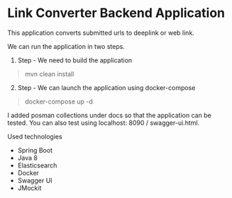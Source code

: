 # Link Converter Backend Application

This application converts submitted urls to deeplink or web link.

We can run the application in two steps.

 1. Step - We need to build the application
 > mvn clean install

 2. Step - We can launch the application using docker-compose
 > docker-compose up -d

I added posman collections under docs so that the application can be tested. 
You can also test using localhost: 8090 / swagger-ui.html.

Used technologies
  - Spring Boot
  - Java 8
  - Elasticsearch
  - Docker
  - Swagger UI
  - JMockit
  


